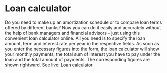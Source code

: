 # Loan calculator
Do you need to make up an amortization schedule or to compare loan terms offered by different banks? Now you can do it easily and accurately without the help of bank managers and financial advisors – just using this convenient loan calculator online. All you need is to specify the loan amount, term and interest rate per year in the respective fields. As soon as you enter the necessary figures into the form, the loan calculator will show your monthly payments, the total sum of interest you have to pay under the loan and the total amount of payments. The corresponding figures are shown rightward.
See live: [Loan calculator](http://toolster.net/loan_calculator)
